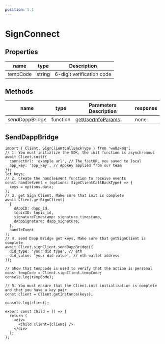 ```yaml
---
position: 5.1
---
```


# SignConnect

## Properties

| name     | type   | Description               |
| -------- | ------ | ------------------------- |
| tempCode | string | 6-digit verification code |

## Methods

| name           | type     | Parameters Description                                                | response |
| -------------- | -------- | --------------------------------------------------------------------- | -------- |
| sendDappBridge | function | [getUserInfoParams](/docs/Web3MQ-SDK/JS-SDK/types/#getuserinfoparams) | none     |

## SendDappBridge

```tsx
import { Client, SignClientCallBackType } from 'web3-mq';
// 1. You must initialize the SDK, the init function is asynchronous
await Client.init({
  connectUrl: 'example url', // The fastURL you saved to local
  app_key: 'app_key', // Appkey applied from our team
});
let keys;
// 2. Create the handleEvent function to receive events
const handleEvent = (options: SignClientCallBackType) => {
  keys = options.data;
};
// 3. get Sign Client, Make sure that init is complete
await Client.getSignClient(
  {
    dAppID: dapp_id,
    topicID: topic_id,
    signatureTimestamp: signature_timestamp,
    dAppSignature: dapp_signature,
  },
  handleEvent
);
// 4. send Dapp Bridge get keys, Make sure that getSignClient is complete
await Client.signClient.sendDappBridge({
  did_type: 'your did type', // eth
  did_value: 'your did value', // eth wallet address
});

// Show that tempcode is used to verify that the action is personal
const tempCode = Client.signClient.tempCode;
console.log(tempCode);

// 5. You must ensure that the Client.init initialization is complete and that you have a key pair
const client = Client.getInstance(keys);

console.log(client);

export const Child = () => {
  return (
    <div>
      <Child client={client} />
    </div>
  );
};
```
